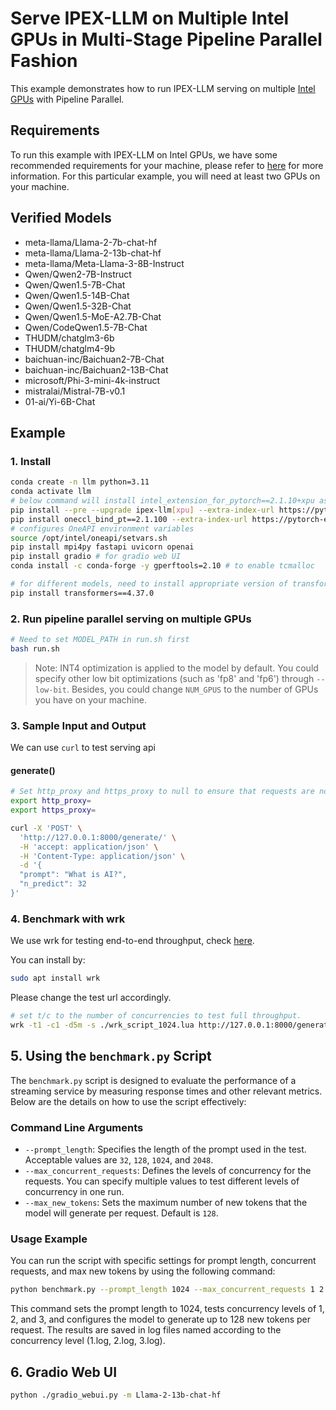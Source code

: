 # Serve IPEX-LLM on Multiple Intel GPUs in Multi-Stage Pipeline Parallel Fashion

This example demonstrates how to run IPEX-LLM serving on multiple [Intel GPUs](../README.md) with Pipeline Parallel.

## Requirements

To run this example with IPEX-LLM on Intel GPUs, we have some recommended requirements for your machine, please refer to [here](../README.md#recommended-requirements) for more information. For this particular example, you will need at least two GPUs on your machine.

## Verified Models
- meta-llama/Llama-2-7b-chat-hf
- meta-llama/Llama-2-13b-chat-hf
- meta-llama/Meta-Llama-3-8B-Instruct
- Qwen/Qwen2-7B-Instruct
- Qwen/Qwen1.5-7B-Chat
- Qwen/Qwen1.5-14B-Chat
- Qwen/Qwen1.5-32B-Chat
- Qwen/Qwen1.5-MoE-A2.7B-Chat
- Qwen/CodeQwen1.5-7B-Chat
- THUDM/chatglm3-6b
- THUDM/chatglm4-9b
- baichuan-inc/Baichuan2-7B-Chat
- baichuan-inc/Baichuan2-13B-Chat
- microsoft/Phi-3-mini-4k-instruct
- mistralai/Mistral-7B-v0.1
- 01-ai/Yi-6B-Chat

## Example

### 1. Install

```bash
conda create -n llm python=3.11
conda activate llm
# below command will install intel_extension_for_pytorch==2.1.10+xpu as default
pip install --pre --upgrade ipex-llm[xpu] --extra-index-url https://pytorch-extension.intel.com/release-whl/stable/xpu/us/
pip install oneccl_bind_pt==2.1.100 --extra-index-url https://pytorch-extension.intel.com/release-whl/stable/xpu/us/
# configures OneAPI environment variables
source /opt/intel/oneapi/setvars.sh
pip install mpi4py fastapi uvicorn openai
pip install gradio # for gradio web UI
conda install -c conda-forge -y gperftools=2.10 # to enable tcmalloc

# for different models, need to install appropriate version of transformers
pip install transformers==4.37.0
```

### 2. Run pipeline parallel serving on multiple GPUs

```bash
# Need to set MODEL_PATH in run.sh first
bash run.sh
```

> Note: INT4 optimization is applied to the model by default. You could specify other low bit optimizations (such as 'fp8' and 'fp6') through `--low-bit`. Besides, you could change `NUM_GPUS` to the number of GPUs you have on your machine.


### 3. Sample Input and Output

We can use `curl` to test serving api

#### generate()

```bash
# Set http_proxy and https_proxy to null to ensure that requests are not forwarded by a proxy.
export http_proxy=
export https_proxy=

curl -X 'POST' \
  'http://127.0.0.1:8000/generate/' \
  -H 'accept: application/json' \
  -H 'Content-Type: application/json' \
  -d '{
  "prompt": "What is AI?",
  "n_predict": 32
}'
```


### 4. Benchmark with wrk

We use wrk for testing end-to-end throughput, check [here](https://github.com/wg/wrk).

You can install by:
```bash
sudo apt install wrk
```

Please change the test url accordingly.

```bash
# set t/c to the number of concurrencies to test full throughput.
wrk -t1 -c1 -d5m -s ./wrk_script_1024.lua http://127.0.0.1:8000/generate/ --timeout 1m
```

## 5. Using the `benchmark.py` Script

The `benchmark.py` script is designed to evaluate the performance of a streaming service by measuring response times and other relevant metrics. Below are the details on how to use the script effectively:

### Command Line Arguments

- `--prompt_length`: Specifies the length of the prompt used in the test. Acceptable values are `32`, `128`, `1024`, and `2048`.
- `--max_concurrent_requests`: Defines the levels of concurrency for the requests. You can specify multiple values to test different levels of concurrency in one run.
- `--max_new_tokens`: Sets the maximum number of new tokens that the model will generate per request. Default is `128`.

### Usage Example
You can run the script with specific settings for prompt length, concurrent requests, and max new tokens by using the following command:

```bash
python benchmark.py --prompt_length 1024 --max_concurrent_requests 1 2 3 --max_new_tokens 128
```

This command sets the prompt length to 1024, tests concurrency levels of 1, 2, and 3, and configures the model to generate up to 128 new tokens per request. The results are saved in log files named according to the concurrency level (1.log, 2.log, 3.log).

## 6. Gradio Web UI

```bash
python ./gradio_webui.py -m Llama-2-13b-chat-hf 
```